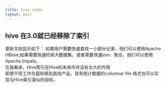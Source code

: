 ```yaml
---
title: hive index
layout: post
---
```

## hive 在3.0就已经移除了索引  
更新文档显示如下： 如果用户需要快速查找一小部分记录，他们可以使用Apache HBase;如果需要快速检索大数据集，或者需要快速join、聚合，他们可以使用Apache Impala。  
在我看来，Hive索引在Hive的未来中并没有太大的作用   
即使不将工作负载转移到其他产品，具有统计数据的columnar file 格式也可以实现与Hive索引类似的目标。